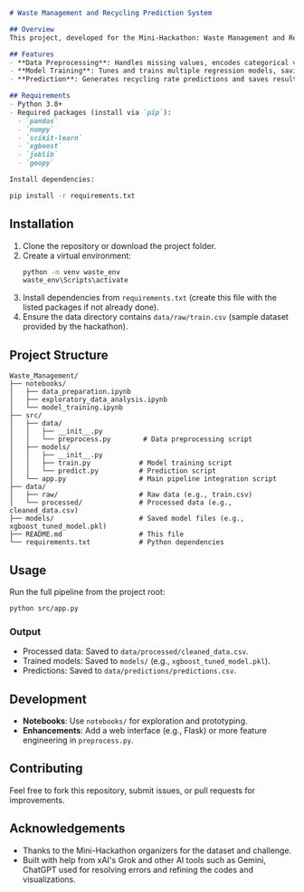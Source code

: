 ```markdown
# Waste Management and Recycling Prediction System

## Overview
This project, developed for the Mini-Hackathon: Waste Management and Recycling in Indian Cities, aims to predict recycling rates based on waste management data across Indian cities. The system preprocesses raw data, trains machine learning models (Random Forest, XGBoost, Gradient Boosting), and provides predictions using a fully integrated pipeline. Built using Python, it leverages libraries like `scikit-learn`, `xgboost`, and `pandas`.

## Features
- **Data Preprocessing**: Handles missing values, encodes categorical variables, engineers features (e.g., distance to landfill), and scales numerical data.
- **Model Training**: Tunes and trains multiple regression models, saving the best performer.
- **Prediction**: Generates recycling rate predictions and saves results.

## Requirements
- Python 3.8+
- Required packages (install via `pip`):
  - `pandas`
  - `numpy`
  - `scikit-learn`
  - `xgboost`
  - `joblib`
  - `geopy`

Install dependencies:
```
```bash
pip install -r requirements.txt
```

## Installation
1. Clone the repository or download the project folder.
2. Create a virtual environment:
   ```bash
   python -m venv waste_env
   waste_env\Scripts\activate
   ```
3. Install dependencies from `requirements.txt` (create this file with the listed packages if not already done).
4. Ensure the data directory contains `data/raw/train.csv` (sample dataset provided by the hackathon).

## Project Structure
```
Waste_Management/
├── notebooks/
│   ├── data_preparation.ipynb
│   ├── exploratory_data_analysis.ipynb
│   └── model_training.ipynb
├── src/
│   ├── data/
│   │   ├── __init__.py
│   │   └── preprocess.py        # Data preprocessing script
│   ├── models/
│   │   ├── __init__.py
│   │   ├── train.py            # Model training script
│   │   └── predict.py          # Prediction script
│   └── app.py                  # Main pipeline integration script
├── data/
│   ├── raw/                    # Raw data (e.g., train.csv)
│   └── processed/              # Processed data (e.g., cleaned_data.csv)
├── models/                     # Saved model files (e.g., xgboost_tuned_model.pkl)
├── README.md                   # This file
└── requirements.txt            # Python dependencies
```

## Usage
Run the full pipeline from the project root:
```bash
python src/app.py
```

### Output
- Processed data: Saved to `data/processed/cleaned_data.csv`.
- Trained models: Saved to `models/` (e.g., `xgboost_tuned_model.pkl`).
- Predictions: Saved to `data/predictions/predictions.csv`.

## Development
- **Notebooks**: Use `notebooks/` for exploration and prototyping.
- **Enhancements**: Add a web interface (e.g., Flask) or more feature engineering in `preprocess.py`.

## Contributing
Feel free to fork this repository, submit issues, or pull requests for improvements.

## Acknowledgements
- Thanks to the Mini-Hackathon organizers for the dataset and challenge.
- Built with help from xAI's Grok and other AI tools such as Gemini, ChatGPT used for resolving errors and refining the codes and visualizations.
```
```
